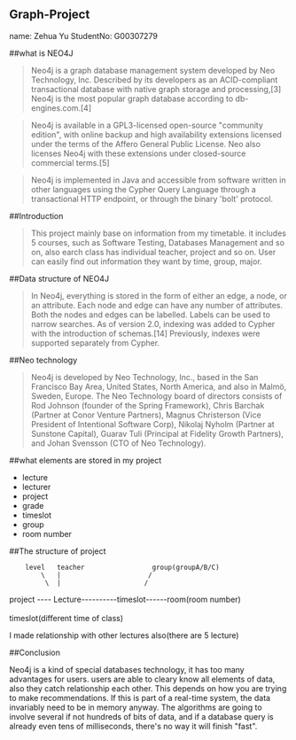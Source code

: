 ## Graph-Project
name: Zehua Yu
   StudentNo: G00307279



##what is NEO4J
>Neo4j is a graph database management system developed by Neo Technology, Inc. Described by its developers as an ACID-compliant transactional database with native graph storage and processing,[3] Neo4j is the most popular graph database according to db-engines.com.[4]

>Neo4j is available in a GPL3-licensed open-source "community edition", with online backup and high availability extensions licensed under the terms of the Affero General Public License. Neo also licenses Neo4j with these extensions under closed-source commercial terms.[5]

>Neo4j is implemented in Java and accessible from software written in other languages using the Cypher Query Language through a transactional HTTP endpoint, or through the binary 'bolt' protocol.

[WIKI]:https://en.wikipedia.org/wiki/Neo4j "NEO4J WIKI"



##Introduction
>This project mainly base on information from my timetable. it includes 5 courses, such as Software Testing, Databases Management and so on, also earch class has individual teacher, project and so on. User can easily find out information they want by time, group, major.




##Data structure of NEO4J
>In Neo4j, everything is stored in the form of either an edge, a node, or an attribute. Each node and edge can have any number of attributes. Both the nodes and edges can be labelled. Labels can be used to narrow searches. As of version 2.0, indexing was added to Cypher with the introduction of schemas.[14] Previously, indexes were supported separately from Cypher.


##Neo technology
>Neo4j is developed by Neo Technology, Inc., based in the San Francisco Bay Area, United States, North America, and also in Malmö, Sweden, Europe. The Neo Technology board of directors consists of Rod Johnson (founder of the Spring Framework), Chris Barchak (Partner at Conor Venture Partners), Magnus Christerson (Vice President of Intentional Software Corp), Nikolaj Nyholm (Partner at Sunstone Capital), Guarav Tuli (Principal at Fidelity Growth Partners), and Johan Svensson (CTO of Neo Technology).



##what elements are stored in my project
* lecture
* lecturer
* project
* grade
* timeslot
* group
* room number


##The structure of project


        level   teacher                 group(groupA/B/C)
            \   |                      /
             \  |                     /
project ---- Lecture----------timeslot------room(room number)
              \
               \
             timeslot(different time of class)


I made relationship with other lectures also(there are 5 lecture)   



##Conclusion

Neo4j is a kind of special databases technology, it has too many advantages for users. users are able to cleary know all elements of data, also they catch relationship each other. This depends on how you are trying to make recommendations. If this is part of a real-time system, the data invariably need to be in memory anyway. The algorithms are going to involve several if not hundreds of bits of data, and if a database query is already even tens of milliseconds, there's no way it will finish "fast".     





